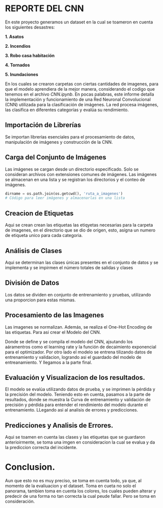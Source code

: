# REPORTE DEL CNN

En este proyecto generamos un dataset en la cual se toameron en cuenta los siguientes desastres:

__1. Asatos__

__2. Incendios__

__3. Robo casa habitación__

__4. Tornados__

__5. Inundaciones__

En los cuales se crearon carpetas con ciertas cantidades de imagenes, para que el modelo aprendiera de la mejor manera, considerando el codigo que tenemos en el archivo _CNN.ipynb_. En pocas palabras, este informe detalla la implementación y funcionamiento de una Red Neuronal Convolucional (CNN) utilizada para la clasificación de imágenes. La red procesa imágenes, las clasifica en diferentes categorías y evalúa su rendimiento.

## Importación de Librerías

Se importan librerías esenciales para el procesamiento de datos, manipulación de imágenes y construcción de la CNN.

## Carga del Conjunto de Imágenes

Las imágenes se cargan desde un directorio especificado. Solo se consideran archivos con extensiones comunes de imágenes. Las imágenes se almacenan en una lista y se registran los directorios y el conteo de imágenes.

```python
dirname = os.path.join(os.getcwd(), 'ruta_a_imagenes')
# Código para leer imágenes y almacenarlas en una lista
```

## Creacion de Etiquetas
 Aqui se crean crean las etiquetas las etiqyetas necesarias para la carpeta de imagenes, en el directorio que se dio de origen, esto, asigna un numero de etiqueta unico para cada categoria.

 ## Análisis de Clases
 Aqui se determinan las clases únicas presentes en el conjunto de datos y se implementa y se impirmen el número totales de salidas y clases

 ## División de Datos
 Los datos se dividen en conjunto de entrenamiento y pruebas, utilizando una proporcion para estas mismas.

 ## Procesamiento de las Imagenes
 Las imagenes se normalizan. Además, se realiza el One-Hot Encoding de las etiquetas. Para asi crear el Modelo del CNN.

 Donde se define y se compila el modelo del CNN, ajsutando los aáramentros como el learning rate y la función de decaimiento exponencial para el optimizador. Por otro lado el modelo se entrena tilizando datos de entrenamiento y validacion, logrando asi el guardado del modelo de entreanamiento. Y llegamos a la parte final.

## Evaluación y Visualizacion de los resultados.
El modelo se evalúa utilizando datos de prueba, y se imprimen la pérdida y la precisión del modelo. Teniendo esto en cuenta, pasamos a la parte de resultados, donde se muestra la Curva de entrenamiento y validación de precisión y pérdida para entender el rendimiento del modelo durante el entrenamiento. LLegando asi al analisis de errores y predicciones.


## Predicciones y Analisis de Errores.

Aqui se toamen en cuenta las clases y las etiquetas que se guardaron anterioirmente, se toma una imgen en consideracion la cual se evalua y da la prediccion correcta del incidente.


# Conclusion.
Aun que esto no es muy preciso, se toma en cuenta todo, ya que, al momento de la evaliuacion y el dataset. Toma en cueta no solo el panorama, tambien toma en cuenta los colores, los cuales pueden alterar y predecir de una forma no tan correcta la cual peude fallar. Pero se toma en consideración.
